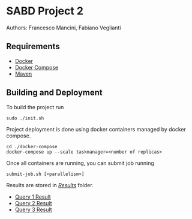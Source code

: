 # SABD Project 2



Authors: Francesco Mancini, Fabiano Veglianti



## Requirements



- [Docker](https://www.docker.com/)
- [Docker Compose](https://docs.docker.com/compose/)
- [Maven](https://maven.apache.org/)



## Building and Deployment



To build the project run
```shell
sudo ./init.sh
```



Project deployment is done using docker containers managed by docker compose.
```shell
cd ./docker-compose
docker-compose up --scale taskmanager=<number of replicas> 
```





Once all containers are running, you can submit job running
```shell
submit-job.sh [<parallelism>]
```




Results are stored in [*Results*](https://github.com/fmancini97/sabd-project2/tree/main/Results/sabd/output) folder.



- [Query 1 Result](https://github.com/fmancini97/sabd-project2/blob/main/Results/sabd/output/query1Result/query1Result.csv)
- [Query 2 Result](https://github.com/fmancini97/sabd-project2/blob/main/Results/sabd/output/query2Result/query2Result.csv)
- [Query 3 Result](https://github.com/fmancini97/sabd-project2/blob/main/Results/sabd/output/query3Result/query3Result.csv)